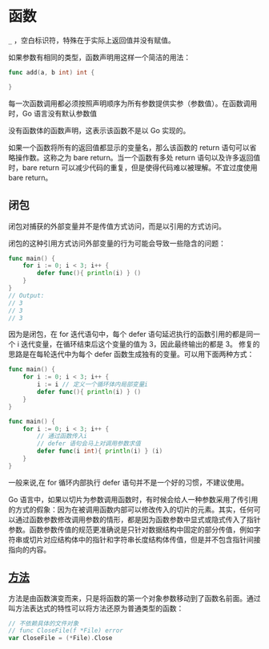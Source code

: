 # 函数

`_` ，空白标识符，特殊在于实际上返回值并没有赋值。

如果参数有相同的类型，函数声明用这样一个简洁的用法：

```go
func add(a, b int) int {

}
```

每一次函数调用都必须按照声明顺序为所有参数提供实参（参数值）。在函数调用时，Go 语言没有默认参数值

没有函数体的函数声明，这表示该函数不是以 Go 实现的。

如果一个函数将所有的返回值都显示的变量名，那么该函数的 return 语句可以省略操作数。这称之为 bare return。当一个函数有多处 return 语句以及许多返回值时，bare return 可以减少代码的重复，但是使得代码难以被理解。不宜过度使用 bare return。

## 闭包

闭包对捕获的外部变量并不是传值方式访问，而是以引用的方式访问。

闭包的这种引用方式访问外部变量的行为可能会导致一些隐含的问题：

```go
func main() {
    for i := 0; i < 3; i++ {
        defer func(){ println(i) } ()
    }
}
// Output:
// 3
// 3
// 3
```

因为是闭包，在 for 迭代语句中，每个 defer 语句延迟执行的函数引用的都是同一个 i 迭代变量，在循环结束后这个变量的值为 3，因此最终输出的都是 3。
修复的思路是在每轮迭代中为每个 defer 函数生成独有的变量。可以用下面两种方式：

```go
func main() {
    for i := 0; i < 3; i++ {
        i := i // 定义一个循环体内局部变量i
        defer func(){ println(i) } ()
    }
}

func main() {
    for i := 0; i < 3; i++ {
        // 通过函数传入i
        // defer 语句会马上对调用参数求值
        defer func(i int){ println(i) } (i)
    }
}
```

一般来说,在 for 循环内部执行 defer 语句并不是一个好的习惯，不建议使用。

Go 语言中，如果以切片为参数调用函数时，有时候会给人一种参数采用了传引用的方式的假象：因为在被调用函数内部可以修改传入的切片的元素。其实，任何可以通过函数参数修改调用参数的情形，都是因为函数参数中显式或隐式传入了指针参数。函数参数传值的规范更准确说是只针对数据结构中固定的部分传值，例如字符串或切片对应结构体中的指针和字符串长度结构体传值，但是并不包含指针间接指向的内容。

## [方法](https://chai2010.gitbooks.io/advanced-go-programming-book/content/ch1-basic/ch1-04-func-method-interface.html)

方法是由函数演变而来，只是将函数的第一个对象参数移动到了函数名前面。通过叫方法表达式的特性可以将方法还原为普通类型的函数：

```go
// 不依赖具体的文件对象
// func CloseFile(f *File) error
var CloseFile = (*File).Close
```
